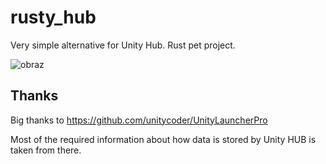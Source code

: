 # rusty_hub

Very simple alternative for Unity Hub. Rust pet project.

![obraz](https://user-images.githubusercontent.com/13188195/192153778-49e731c3-8820-4963-8c27-d0c6aab32fdc.png)


## Thanks

Big thanks to https://github.com/unitycoder/UnityLauncherPro 

Most of the required information about how data is stored by Unity HUB is taken from there.
